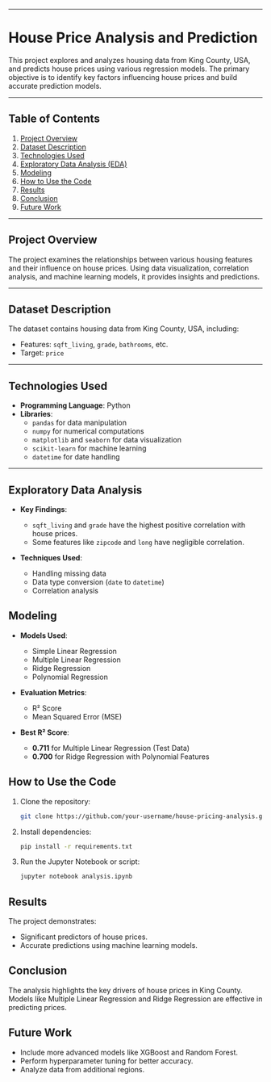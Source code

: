 

---

# House Price Analysis and Prediction

This project explores and analyzes housing data from King County, USA, and predicts house prices using various regression models. The primary objective is to identify key factors influencing house prices and build accurate prediction models.

---

## Table of Contents

1. [Project Overview](#project-overview)  
2. [Dataset Description](#dataset-description)  
3. [Technologies Used](#technologies-used)  
4. [Exploratory Data Analysis (EDA)](#exploratory-data-analysis)  
5. [Modeling](#modeling)  
6. [How to Use the Code](#how-to-use-the-code)  
7. [Results](#results)  
8. [Conclusion](#conclusion)  
9. [Future Work](#future-work)  

---

## Project Overview  

The project examines the relationships between various housing features and their influence on house prices. Using data visualization, correlation analysis, and machine learning models, it provides insights and predictions.  

---

## Dataset Description  

The dataset contains housing data from King County, USA, including:  
- Features: `sqft_living`, `grade`, `bathrooms`, etc.  
- Target: `price`  

---

## Technologies Used  

- **Programming Language**: Python  
- **Libraries**:  
  - `pandas` for data manipulation  
  - `numpy` for numerical computations  
  - `matplotlib` and `seaborn` for data visualization  
  - `scikit-learn` for machine learning  
  - `datetime` for date handling  

---

## Exploratory Data Analysis  

- **Key Findings**:  
  - `sqft_living` and `grade` have the highest positive correlation with house prices.  
  - Some features like `zipcode` and `long` have negligible correlation.  

- **Techniques Used**:  
  - Handling missing data  
  - Data type conversion (`date` to `datetime`)  
  - Correlation analysis  



## Modeling  

- **Models Used**:  
  - Simple Linear Regression  
  - Multiple Linear Regression  
  - Ridge Regression  
  - Polynomial Regression  

- **Evaluation Metrics**:  
  - R² Score  
  - Mean Squared Error (MSE)  

- **Best R² Score**:  
  - **0.711** for Multiple Linear Regression (Test Data)  
  - **0.700** for Ridge Regression with Polynomial Features  



## How to Use the Code  

1. Clone the repository:  
   ```bash  
   git clone https://github.com/your-username/house-pricing-analysis.git  
   ```  
2. Install dependencies:  
   ```bash  
   pip install -r requirements.txt  
   ```  
3. Run the Jupyter Notebook or script:  
   ```bash  
   jupyter notebook analysis.ipynb  
   ```  


## Results  

The project demonstrates:  
- Significant predictors of house prices.  
- Accurate predictions using machine learning models.  



## Conclusion  

The analysis highlights the key drivers of house prices in King County. Models like Multiple Linear Regression and Ridge Regression are effective in predicting prices.  



## Future Work  

- Include more advanced models like XGBoost and Random Forest.  
- Perform hyperparameter tuning for better accuracy.  
- Analyze data from additional regions.  
